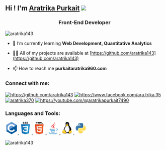 ## Hi ! I'm [**Aratrika Purkait**](https://github.com/aratrika143) <img src="https://raw.githubusercontent.com/MartinHeinz/MartinHeinz/master/wave.gif" width="4%">

<h3 align="center">Front-End Developer</h3>

<p align="left"> <img src="https://komarev.com/ghpvc/?username=aratrika143&label=Profile%20views&color=0e75b6&style=flat" alt="aratrika143" /> </p>

- 🌱 I’m currently learning **Web Development, Quantitative Analytics**

- 👨‍💻 All of my projects are available at [https://github.com/aratrika143](https://github.com/aratrika143)

- 📫 How to reach me **purkaitaratrika960.com**

<h3 align="left">Connect with me:</h3>
<p align="left">
<a href="https://linkedin.com/in/https://github.com/aratrika143" target="blank"><img align="center" src="https://raw.githubusercontent.com/rahuldkjain/github-profile-readme-generator/master/src/images/icons/Social/linked-in-alt.svg" alt="https://github.com/aratrika143" height="30" width="40" /></a>
<a href="https://fb.com/https://www.facebook.com/ara.trika.35" target="blank"><img align="center" src="https://raw.githubusercontent.com/rahuldkjain/github-profile-readme-generator/master/src/images/icons/Social/facebook.svg" alt="https://www.facebook.com/ara.trika.35" height="30" width="40" /></a>
<a href="https://instagram.com/aratrika370" target="blank"><img align="center" src="https://raw.githubusercontent.com/rahuldkjain/github-profile-readme-generator/master/src/images/icons/Social/instagram.svg" alt="aratrika370" height="30" width="40" /></a>
<a href="https://www.youtube.com/c/https://youtube.com/@aratrikapurkait7490/" target="blank"><img align="center" src="https://raw.githubusercontent.com/rahuldkjain/github-profile-readme-generator/master/src/images/icons/Social/youtube.svg" alt="https://youtube.com/@aratrikapurkait7490" height="30" width="40" /></a>
</p>

<h3 align="left">Languages and Tools:</h3>
<p align="left"> <a href="https://www.cprogramming.com/" target="_blank" rel="noreferrer"> <img src="https://raw.githubusercontent.com/devicons/devicon/master/icons/c/c-original.svg" alt="c" width="40" height="40"/> </a> <a href="https://www.w3schools.com/css/" target="_blank" rel="noreferrer"> <img src="https://raw.githubusercontent.com/devicons/devicon/master/icons/css3/css3-original-wordmark.svg" alt="css3" width="40" height="40"/> </a> <a href="https://www.w3.org/html/" target="_blank" rel="noreferrer"> <img src="https://raw.githubusercontent.com/devicons/devicon/master/icons/html5/html5-original-wordmark.svg" alt="html5" width="40" height="40"/> </a> <a href="https://www.java.com" target="_blank" rel="noreferrer"> <img src="https://raw.githubusercontent.com/devicons/devicon/master/icons/java/java-original.svg" alt="java" width="40" height="40"/> </a> <a href="https://www.linux.org/" target="_blank" rel="noreferrer"> <img src="https://raw.githubusercontent.com/devicons/devicon/master/icons/linux/linux-original.svg" alt="linux" width="40" height="40"/> </a> <a href="https://www.python.org" target="_blank" rel="noreferrer"> <img src="https://raw.githubusercontent.com/devicons/devicon/master/icons/python/python-original.svg" alt="python" width="40" height="40"/> </a> </p>

<p><img align="center" src="https://github-readme-stats.vercel.app/api/top-langs?username=aratrika143&show_icons=true&locale=en&layout=compact&theme=chartreuse-dark" alt="aratrika143" /></p>
